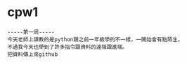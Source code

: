 # cpw1
    -----第一周-----
    今天老師上課教的是python跟之前一年級學的不一樣，一開始會有點陌生。
    不過我今天也學到了許多指令跟資料的遠端跟進端。
    把資料傳上來github
